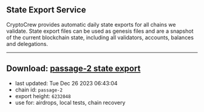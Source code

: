 ## State Export Service
CryptoCrew provides automatic daily state exports for all chains we validate. State export files can be used as genesis files and are a snapshot of the current blockchain state, including all validators, accounts, balances and delegations.

---
**Download: [passage-2 state export](https://dl.ccvalidators.com/SERVICE/passage/passage-2_export_6232048.json)**
---

- last updated: Tue Dec 26 2023 06:43:04
- chain id: `passage-2`
- export height: `6232048`
- use for: airdrops, local tests, chain recovery
